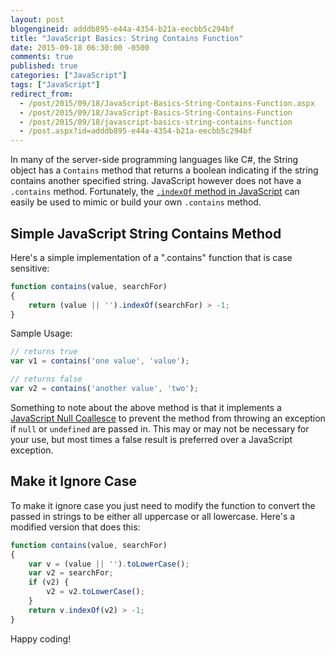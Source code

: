 ```yaml
---
layout: post
blogengineid: adddb895-e44a-4354-b21a-eecbb5c294bf
title: "JavaScript Basics: String Contains Function"
date: 2015-09-18 06:30:00 -0500
comments: true
published: true
categories: ["JavaScript"]
tags: ["JavaScript"]
redirect_from: 
  - /post/2015/09/18/JavaScript-Basics-String-Contains-Function.aspx
  - /post/2015/09/18/JavaScript-Basics-String-Contains-Function
  - /post/2015/09/18/javascript-basics-string-contains-function
  - /post.aspx?id=adddb895-e44a-4354-b21a-eecbb5c294bf
---
```

<!-- more -->

In many of the server-side programming languages like C#, the String object has a `Contains` method that returns a boolean indicating if the string contains another specified string. JavaScript however does not have a `.contains` method. Fortunately, the <a href="https://developer.mozilla.org/en-US/docs/Web/JavaScript/Reference/Global_Objects/String/indexOf" target="_blank">`.indexOf` method in JavaScript</a> can easily be used to mimic or build your own `.contains` method.

## Simple JavaScript String Contains Method

Here's a simple implementation of a ".contains" function that is case sensitive:

```js
function contains(value, searchFor)
{
	return (value || '').indexOf(searchFor) > -1;
}
```

Sample Usage:

```js
// returns true
var v1 = contains('one value', 'value');

// returns false
var v2 = contains('another value', 'two');
```

Something to note about the above method is that it implements a <a href="/post/2008/10/14/JavaScript-Gem-Null-Coalescing-using-the-OR-Operator">JavaScript Null Coallesce</a> to prevent the method from throwing an exception if `null` or `undefined` are passed in. This may or may not be necessary for your use, but most times a false result is preferred over a JavaScript exception.

<!-- ad -->

## Make it Ignore Case

To make it ignore case you just need to modify the function to convert the passed in strings to be either all uppercase or all lowercase. Here's a modified version that does this:

```js
function contains(value, searchFor)
{
	var v = (value || '').toLowerCase();
	var v2 = searchFor;
	if (v2) {
		v2 = v2.toLowerCase();
	}
	return v.indexOf(v2) > -1;
}
```

Happy coding!